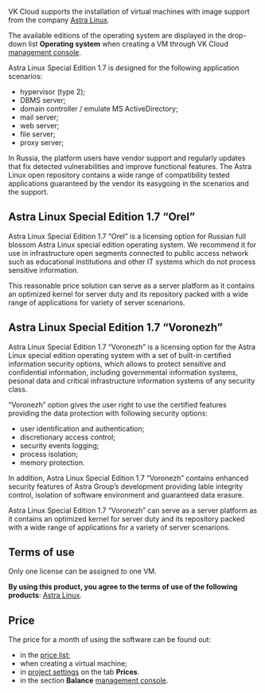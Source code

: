 VK Cloud supports the installation of virtual machines with image support from the company [Astra Linux](https://astralinux.ru).

The available editions of the operating system are displayed in the drop-down list **Operating system** when creating a VM through VK Cloud [management console](https://msk.cloud.vk.com/app/services/infra/servers/add).

Astra Linux Speсial Edition 1.7 is designed for the following application scenarios:

- hypervisor (type 2);
- DBMS server;
- domain controller / emulate MS ActiveDirectory;
- mail server;
- web server;
- file server;
- proxy server;

In Russia, the platform users have vendor support and regularly updates that fix detected vulnerabilities and improve functional features. The Astra Linux open repository contains a wide range of compatibility tested applications guaranteed by the vendor its easygoing in the scenarios and the support.

## Astra Linux Special Edition 1.7 “Orel”

Astra Linux Special Edition 1.7 “Orel” is a licensing option for Russian full blossom Astra Linux special edition operating system. We recommend it for use in infrastructure open segments connected to public access network such as educational institutions and other IT systems which do not process sensitive information.

This reasonable price solution can serve as a server platform as it contains an optimized kernel for server duty and its repository packed with a wide range of applications for variety of server scenarions.

## Astra Linux Special Edition 1.7 “Voronezh”

Astra Linux Special Edition 1.7 “Voronezh” is a licensing option for the Astra Linux special edition operating system with a set of built-in certified information security options, which allows to protect sensitive and confidential information, including governmental information systems, pesonal data and critical infrastructure information systems of any security class.

“Voronezh” option gives the user right to use the certified features providing the data protection with following security options:

- user identification and authentication;
- discretionary access control;
- security events logging;
- process isolation;
- memory protection.

In addition, Astra Linux Special Edition 1.7 “Voronezh” contains enhanced security features of Astra Group’s development providing lable integrity control, isolation of software environment and guaranteed data erasure.

Astra Linux Special Edition 1.7 “Voronezh” can serve as a server platform as it contains an optimized kernel for server duty and its repository packed with a wide range of applications for a variety of server scenarions.

## Terms of use

Only one license can be assigned to one VM.

**By using this product, you agree to the terms of use of the following products**: [Astra Linux](https://astralinux.ru/info/law/).

## Price

The price for a month of using the software can be found out:

- in the [price list](https://cloud.vk.com/pricelist);
- when creating a virtual machine;
- in [project settings](https://msk.cloud.vk.com/app/en/project/) on the tab **Prices**.
- in the section **Balance** [management console](https://msk.cloud.vk.com/app/en/services/billing).
